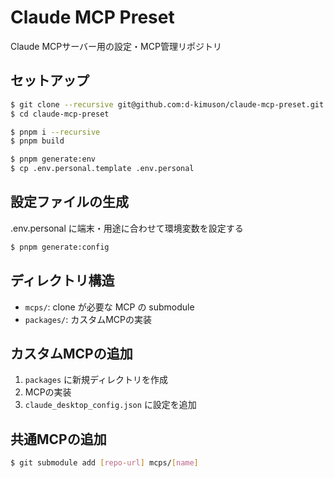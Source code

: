 # Claude MCP Preset

Claude MCPサーバー用の設定・MCP管理リポジトリ

## セットアップ

```bash
$ git clone --recursive git@github.com:d-kimuson/claude-mcp-preset.git
$ cd claude-mcp-preset

$ pnpm i --recursive
$ pnpm build

$ pnpm generate:env
$ cp .env.personal.template .env.personal
```

## 設定ファイルの生成

.env.personal に端末・用途に合わせて環境変数を設定する

```bash
$ pnpm generate:config
```

## ディレクトリ構造

- `mcps/`: clone が必要な MCP の submodule
- `packages/`: カスタムMCPの実装

## カスタムMCPの追加

1. `packages` に新規ディレクトリを作成
2. MCPの実装
3. `claude_desktop_config.json` に設定を追加

## 共通MCPの追加

```bash
$ git submodule add [repo-url] mcps/[name]
```
